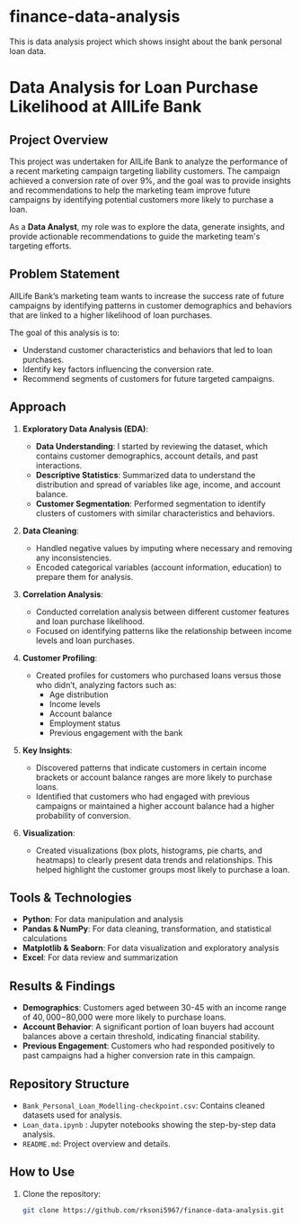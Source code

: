 # finance-data-analysis
This is data analysis project which shows insight about the bank personal loan data.

# Data Analysis for Loan Purchase Likelihood at AllLife Bank

## Project Overview
This project was undertaken for AllLife Bank to analyze the performance of a recent marketing campaign targeting liability customers. The campaign achieved a conversion rate of over 9%, and the goal was to provide insights and recommendations to help the marketing team improve future campaigns by identifying potential customers more likely to purchase a loan.

As a **Data Analyst**, my role was to explore the data, generate insights, and provide actionable recommendations to guide the marketing team's targeting efforts.

## Problem Statement
AllLife Bank’s marketing team wants to increase the success rate of future campaigns by identifying patterns in customer demographics and behaviors that are linked to a higher likelihood of loan purchases.

The goal of this analysis is to:
- Understand customer characteristics and behaviors that led to loan purchases.
- Identify key factors influencing the conversion rate.
- Recommend segments of customers for future targeted campaigns.

## Approach
1. **Exploratory Data Analysis (EDA)**:
   - **Data Understanding**: I started by reviewing the dataset, which contains customer demographics, account details, and past interactions.
   - **Descriptive Statistics**: Summarized data to understand the distribution and spread of variables like age, income, and account balance.
   - **Customer Segmentation**: Performed segmentation to identify clusters of customers with similar characteristics and behaviors.

2. **Data Cleaning**:
   - Handled negative values by imputing where necessary and removing any inconsistencies.
   - Encoded categorical variables (account information, education) to prepare them for analysis.

3. **Correlation Analysis**:
   - Conducted correlation analysis between different customer features and loan purchase likelihood.
   - Focused on identifying patterns like the relationship between income levels and loan purchases.

4. **Customer Profiling**:
   - Created profiles for customers who purchased loans versus those who didn’t, analyzing factors such as:
     - Age distribution
     - Income levels
     - Account balance
     - Employment status
     - Previous engagement with the bank

5. **Key Insights**:
   - Discovered patterns that indicate customers in certain income brackets or account balance ranges are more likely to purchase loans.
   - Identified that customers who had engaged with previous campaigns or maintained a higher account balance had a higher probability of conversion.

6. **Visualization**:
   - Created visualizations (box plots, histograms, pie charts, and heatmaps) to clearly present data trends and relationships. This helped highlight the customer groups most likely to purchase a loan.

## Tools & Technologies
- **Python**: For data manipulation and analysis
- **Pandas & NumPy**: For data cleaning, transformation, and statistical calculations
- **Matplotlib & Seaborn**: For data visualization and exploratory analysis
- **Excel**: For data review and summarization

## Results & Findings
- **Demographics**: Customers aged between 30-45 with an income range of $40,000-$80,000 were more likely to purchase loans.
- **Account Behavior**: A significant portion of loan buyers had account balances above a certain threshold, indicating financial stability.
- **Previous Engagement**: Customers who had responded positively to past campaigns had a higher conversion rate in this campaign.

## Repository Structure
- `Bank_Personal_Loan_Modelling-checkpoint.csv`: Contains cleaned datasets used for analysis.
- `Loan_data.ipynb` : Jupyter notebooks showing the step-by-step data analysis.
- `README.md`: Project overview and details.

## How to Use
1. Clone the repository:
   ```bash
   git clone https://github.com/rksoni5967/finance-data-analysis.git
